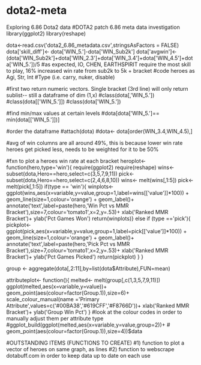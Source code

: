 # dota2-meta
Exploring 6.86 Dota2 data
#DOTA2 patch 6.86 meta data investigation
library(ggplot2)
library(reshape)

dota<-read.csv('dota2_6.86_metadata.csv',stringsAsFactors = FALSE)
dota['skill_diff']<- dota['WIN_5.']-dota['WIN_Sub2k']
dota['avgwin']<- (dota['WIN_Sub2k']+dota['WIN_2.3']+dota['WIN_3.4']+dota['WIN_4.5']+dota['WIN_5.'])/5
#as expected, IO, CHEN, EARTHSPIRIT require the most skill to play, 16% increased win rate from sub2k to 5k + bracket
#code heroes as Agi, Str, Int
#Type (i.e. carry, nuker, disable)

#first two return numeric vectors. Single bracket (3rd line) will only return sublist-- still a dataframe of dim (1,x)
#class(dota[,'WIN_5.'])
#class(dota[['WIN_5.']])
#class(dota['WIN_5.'])

#find min/max values at certain levels
#dota[dota['WIN_5.']== min(dota[['WIN_5.']])]

#order the dataframe
#attach(dota)
#dota<- dota[order(WIN_3.4,WIN_4.5),]


#avg of win columns are all around 49%, this is because lower win rate heroes get picked less, needs to be weighted for it to be 50%

#fxn to plot a heroes win rate at each bracket
heroplot<- function(hero,type='win'){
  require(ggplot2)
  require(reshape)
  wins<- subset(dota,Hero==hero,select=c(3,5,7,9,11))
  pick<- subset(dota,Hero==hero,select=c(2,4,6,8,10))
  wins<- melt(wins[,1:5])
  pick<- melt(pick[,1:5])
  if(type == 'win'){
  winplots<- ggplot(wins,aes(x=variable,y=value,group=1,label=wins[['value']]*100)) + 
    geom_line(size=1,colour='orange') +
    geom_label()+
    annotate('text',label=paste(hero,'Win Pct vs MMR Bracket'),size=7,colour='tomato1',x=2,y=.53)+
    xlab('Ranked MMR Bracket')+
    ylab('Pct Games Won')
    return(winplots)}
  else if (type =='pick'){
      pickplot<-ggplot(pick,aes(x=variable,y=value,group=1,label=pick[['value']]*100)) + 
        geom_line(size=1,colour='orange') +
        geom_label()+
        annotate('text',label=paste(hero,'Pick Pct vs MMR Bracket'),size=7,colour='tomato1',x=2,y=.53)+
        xlab('Ranked MMR Bracket')+
        ylab('Pct Games Picked')
      return(pickplot)
    }
}



group <- aggregate(dota[,2:11],by=list(dota$Attribute),FUN=mean)

attributeplot<- function(){
melted<- melt(group[,c(1,3,5,7,9,11)])
ggplot(melted,aes(x=variable,y=value))+
  geom_point(aes(colour=factor(Group.1)),size=6)+
  scale_colour_manual(name ='Primary Attribute',values=c('#00BA38','#619CFF','#F8766D'))+
  xlab('Ranked MMR Bracket')+
  ylab('Group Win Pct')
}
#look at the colour codes in order to manually adjust them per attribute type
#ggplot_build(ggplot(melted,aes(x=variable,y=value,group=2))+
        #       geom_point(aes(colour=factor(Group.1)),size=4))$data


#OUTSTANDING ITEMS (FUNCTIONS TO CREATE)
#1) function to plot a vector of heroes on same graph, as lines
#2) function to webscrape dotabuff.com in order to keep data up to date on each use


